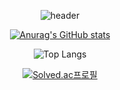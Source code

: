 <div align="center">
  
![header](https://capsule-render.vercel.app/api?type=venom&color=gradient&customColorList=0,2,2,5,30&height=300&section=header&text=Welcome%20to%20p-seonggeun%20!&fontSize=50&fontColor=000000&fontAlign=50)
  
[![Anurag's GitHub stats](https://github-readme-stats.vercel.app/api?username=p-seonggeun&theme=tokyonight)](https://github.com/anuraghazra/github-readme-stats)
  
![Top Langs](https://github-readme-stats.vercel.app/api/top-langs/?username=p-seonggeun&layout=compact)

[![Solved.ac프로필](http://mazassumnida.wtf/api/v2/generate_badge?boj=hoitama)](https://solved.ac/hoitama)
</div>

<!--
**p-seonggeun/p-seonggeun** is a ✨ _special_ ✨ repository because its `README.md` (this file) appears on your GitHub profile.

Here are some ideas to get you started:

- 🔭 I’m currently working on ...
- 🌱 I’m currently learning ...
- 👯 I’m looking to collaborate on ...
- 🤔 I’m looking for help with ...
- 💬 Ask me about ...
- 📫 How to reach me: ...
- 😄 Pronouns: ...
- ⚡ Fun fact: ...
-->
